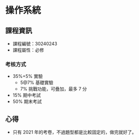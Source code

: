 # 操作系統

## 課程資訊

* 課程編號：30240243
* 課程屬性：必修

### 考核方式

* 35%+5% 實驗
  * 5@7% 基礎實驗
  * 7% 挑戰功能，可疊加，最多 7 分
* 15% 期中考試
* 50% 期末考試



## 心得

* 只有 2021 年的考卷，不過題型都是比較固定的，做完就好了。
